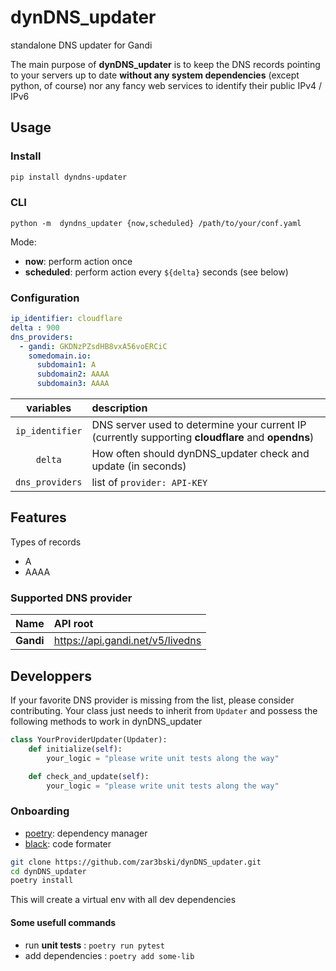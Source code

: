 # dynDNS_updater
standalone DNS updater for Gandi


The main purpose of **dynDNS_updater** is to keep the DNS records pointing to your servers up to date **without any system dependencies** (except python, of course) nor any fancy web services to identify their public IPv4 / IPv6

## Usage

### Install

```bash
pip install dyndns-updater
```

### CLI

```
python -m  dyndns_updater {now,scheduled} /path/to/your/conf.yaml
```
Mode: 

* **now**: perform action once
* **scheduled**: perform action every `${delta}` seconds (see below)


### Configuration

```yaml
ip_identifier: cloudflare
delta : 900
dns_providers: 
  - gandi: GKDNzPZsdHB8vxA56voERCiC
    somedomain.io:
      subdomain1: A
      subdomain2: AAAA
      subdomain3: AAAA
```

|    variables    | description                                                                                        |
| :-------------: | :------------------------------------------------------------------------------------------------- |
| `ip_identifier` | DNS server used to determine your current IP (currently supporting **cloudflare** and **opendns**) |
|     `delta`     | How often should dynDNS_updater check and update (in seconds)                                      |
| `dns_providers` | list of `provider: API-KEY`                                                                        |


## Features

Types of records

* A
* AAAA

### Supported DNS provider

|      Name | API root                         |
| --------: | :------------------------------- |
| **Gandi** | https://api.gandi.net/v5/livedns |

## Developpers 

If your favorite DNS provider is missing from the list, please consider contributing. Your class just needs to inherit from `Updater` and possess the following methods to work in dynDNS_updater

```python
class YourProviderUpdater(Updater):
    def initialize(self):
        your_logic = "please write unit tests along the way"

    def check_and_update(self):
        your_logic = "please write unit tests along the way"
```

### Onboarding

* [poetry](https://python-poetry.org/): dependency manager
* [black](https://black.readthedocs.io/en/stable/): code formater

```bash
git clone https://github.com/zar3bski/dynDNS_updater.git
cd dynDNS_updater
poetry install 
```

This will create a virtual env with all dev dependencies

#### Some usefull commands

* run **unit tests** : `poetry run pytest`
* add dependencies : `poetry add some-lib`


